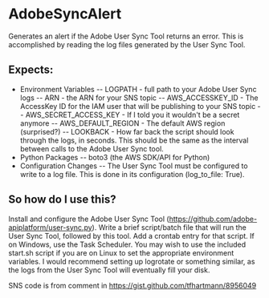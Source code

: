 # AdobeSyncAlert
Generates an alert if the Adobe User Sync Tool returns an error. This is accomplished by reading the log files generated by the User Sync Tool.

## Expects:
- Environment Variables
-- LOGPATH - full path to your Adobe User Sync logs
-- ARN - the ARN for your SNS topic
-- AWS\_ACCESSKEY\_ID - The AccessKey ID for the IAM user that will be publishing to your SNS topic
-- AWS\_SECRET\_ACCESS\_KEY - If I told you it wouldn't be a secret anymore
-- AWS\_DEFAULT\_REGION - The default AWS region (surprised?)
-- LOOKBACK - How far back the script should look through the logs, in seconds. This should be the same as the interval between calls to the Adobe User Sync tool.
- Python Packages
-- boto3 (the AWS SDK/API for Python)
- Configuration Changes
-- The User Sync Tool must be configured to write to a log file. This is done in its configuration (log\_to\_file: True).

## So how do I use this?
Install and configure the Adobe User Sync Tool (https://github.com/adobe-apiplatform/user-sync.py). Write a brief script/batch file that will run the User Sync Tool, followed by this tool. Add a crontab entry for that script. If on Windows, use the Task Scheduler. You may wish to use the included start.sh script if you are on Linux to set the appropriate environment variables. I would recommend setting up logrotate or something similar, as the logs from the User Sync Tool will eventually fill your disk.

SNS code is from comment in https://gist.github.com/tfhartmann/8956049

